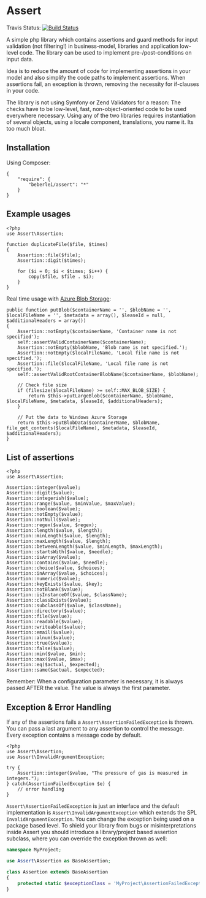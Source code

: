 # Assert

Travis Status: [![Build Status](https://secure.travis-ci.org/beberlei/assert.png?branch=master)](http://travis-ci.org/beberlei/assert)

A simple php library which contains assertions and guard methods for input validation (not filtering!) in business-model, libraries and application low-level code.
The library can be used to implement pre-/post-conditions on input data.

Idea is to reduce the amount of code for implementing assertions in your model and also simplify the code paths to implement assertions. When assertions fail, an exception is thrown, removing the necessity for if-clauses in your code.

The library is not using Symfony or Zend Validators for a reason: The checks have to be low-level, fast, non-object-oriented code to be used everywhere necessary. Using any of the two libraries requires instantiation of several objects, using a locale component, translations, you name it. Its too much bloat.

## Installation

Using Composer:

    {
        "require": {
            "beberlei/assert": "*"
        }
    }

## Example usages

    <?php
    use Assert\Assertion;

    function duplicateFile($file, $times)
    {
        Assertion::file($file);
        Assertion::digit($times);

        for ($i = 0; $i < $times; $i++) {
            copy($file, $file . $i);
        }
    }

Real time usage with [Azure Blob Storage](https://github.com/beberlei/azure-blob-storage/blob/master/lib/Beberlei/AzureBlobStorage/BlobClient.php#L571):

    public function putBlob($containerName = '', $blobName = '', $localFileName = '', $metadata = array(), $leaseId = null, $additionalHeaders = array())
    {
        Assertion::notEmpty($containerName, 'Container name is not specified');
        self::assertValidContainerName($containerName);
        Assertion::notEmpty($blobName, 'Blob name is not specified.');
        Assertion::notEmpty($localFileName, 'Local file name is not specified.');
        Assertion::file($localFileName, 'Local file name is not specified.');
        self::assertValidRootContainerBlobName($containerName, $blobName);

        // Check file size
        if (filesize($localFileName) >= self::MAX_BLOB_SIZE) {
            return $this->putLargeBlob($containerName, $blobName, $localFileName, $metadata, $leaseId, $additionalHeaders);
        }

        // Put the data to Windows Azure Storage
        return $this->putBlobData($containerName, $blobName, file_get_contents($localFileName), $metadata, $leaseId, $additionalHeaders);
    }

## List of assertions

    <?php
    use Assert\Assertion;

    Assertion::integer($value);
    Assertion::digit($value);
    Assertion::integerish($value);
    Assertion::range($value, $minValue, $maxValue);
    Assertion::boolean($value);
    Assertion::notEmpty($value);
    Assertion::notNull($value);
    Assertion::regex($value, $regex);
    Assertion::length($value, $length);
    Assertion::minLength($value, $length);
    Assertion::maxLength($value, $length);
    Assertion::betweenLength($value, $minLength, $maxLength);
    Assertion::startsWith($value, $needle);
    Assertion::isArray($value);
    Assertion::contains($value, $needle);
    Assertion::choice($value, $choices);
    Assertion::inArray($value, $choices);
    Assertion::numeric($value);
    Assertion::keyExists($value, $key);
    Assertion::notBlank($value);
    Assertion::isInstanceOf($value, $className);
    Assertion::classExists($value);
    Assertion::subclassOf($value, $className);
    Assertion::directory($value);
    Assertion::file($value);
    Assertion::readable($value);
    Assertion::writeable($value);
    Assertion::email($value);
    Assertion::alnum($value);
    Assertion::true($value);
    Assertion::false($value);
    Assertion::min($value, $min);
    Assertion::max($value, $max);
    Assertion::eq($actual, $expected);
    Assertion::same($actual, $expected);

Remember: When a configuration parameter is necessary, it is always passed AFTER the value. The value is always the first parameter.

## Exception & Error Handling

If any of the assertions fails a `Assert\AssertionFailedException` is thrown. You can pass a last argument to any assertion to control the message. Every exception contains a message code by default.

    <?php
    use Assert\Assertion;
    use Assert\InvalidArgumentException;

    try {
        Assertion::integer($value, "The pressure of gas is measured in integers.");
    } catch(AssertionFailedException $e) {
        // error handling
    }

``Assert\AssertionFailedException`` is just an interface and the default implementation is ``Assert\InvalidArgumentException`` which extends the SPL ``InvalidArgumentException``. You can change the exception being used on a package based level. To shield your library from bugs or misinterpretations inside Assert you should introduce a library/project based assertion
subclass, where you can override the exception thrown as well:

```php
namespace MyProject;

use Assert\Assertion as BaseAssertion;

class Assertion extends BaseAssertion
{
    protected static $exceptionClass = 'MyProject\AssertionFailedException';
}
```

